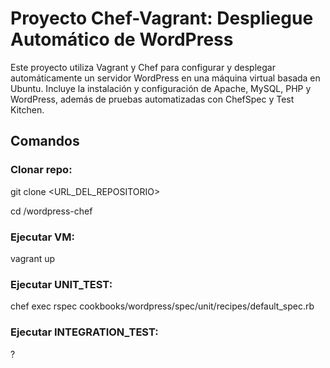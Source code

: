 # **Proyecto Chef-Vagrant: Despliegue Automático de WordPress**

Este proyecto utiliza Vagrant y Chef para configurar y desplegar automáticamente un servidor WordPress en una máquina virtual basada en Ubuntu. Incluye la instalación y configuración de Apache, MySQL, PHP y WordPress, además de pruebas automatizadas con ChefSpec y Test Kitchen.

## **Comandos**

### Clonar repo:

git clone <URL_DEL_REPOSITORIO> 


cd /wordpress-chef 

### Ejecutar VM: 

vagrant up

### Ejecutar UNIT_TEST: 

chef exec rspec cookbooks/wordpress/spec/unit/recipes/default_spec.rb

### Ejecutar INTEGRATION_TEST: 

?
